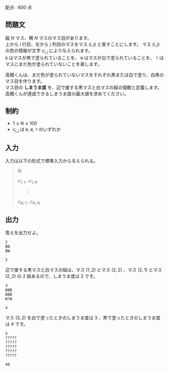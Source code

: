 配点 : $600$ 点

## 問題文

縦 $N$ マス、横 $N$ マスのマス目があります。<br>
上から $i$ 行目、左から $j$ 列目のマスをマス $(i, j)$ と表すことにします。
マス $(i, j)$ の色の情報が文字 $c_{i,j}$ により与えられます。<br>
`B` はマスが黒で塗られていることを、
`W` はマスが白で塗られていることを、
`?` はマスにまだ色が塗られていないことを表します。  

高橋くんは、まだ色が塗られていないマスをそれぞれ黒または白で塗り、白黒のマス目を作ります。<br>
マス目の **しまうま度** を、辺で接する黒マスと白マスの組の個数と定義します。<br>
高橋くんが達成できるしまうま度の最大値を求めてください。

## 制約

- $1 \leq N \leq 100$
- $c_{i, j}$ は `B`, `W`, `?` のいずれか

## 入力

入力は以下の形式で標準入力から与えられる。

> $N$
> 
> $c_{1,1} \dots c_{1,N}$
> 
> $\hspace{20pt}\vdots$
> 
> $c_{N,1} \dots c_{N,N}$

## 出力

答えを出力せよ。

```input1
2
BB
BW
```

```output1
2
```

辺で接する黒マスと白マスの組は、マス $(1, 2)$ とマス $(2, 2)$ 、マス $(2, 1)$ とマス $(2, 2)$ の $2$ 組あるので、しまうま度は $2$ です。

```input2
3
BBB
BBB
W?W
```

```output2
4
```

マス $(3, 2)$ を白で塗ったときのしまうま度は $3$ 、黒で塗ったときのしまうま度は $4$ です。

```input3
5
?????
?????
?????
?????
?????
```

```output3
40
```